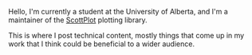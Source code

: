 Hello, I'm currently a student at the University of Alberta, and I'm a maintainer of the [ScottPlot](https://github.com/ScottPlot/ScottPlot) plotting library.

This is where I post technical content, mostly things that come up in my work that I think could be beneficial to a wider audience.
